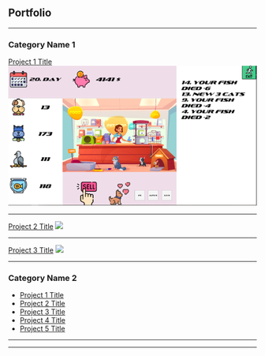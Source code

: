 ## Portfolio

---

### Category Name 1 

[Project 1 Title](/sample_page)
<img src="/images/PetShop.png?raw=true"/>

---
[Project 2 Title](/pdf/sample_presentation.pdf)
<img src="images/Panacea.jpg?raw=true"/>

---
[Project 3 Title](http://example.com/)
<img src="images/dummy_thumbnail.jpg?raw=true"/>

---

### Category Name 2

- [Project 1 Title](http://example.com/)
- [Project 2 Title](http://example.com/)
- [Project 3 Title](http://example.com/)
- [Project 4 Title](http://example.com/)
- [Project 5 Title](http://example.com/)

---




---
